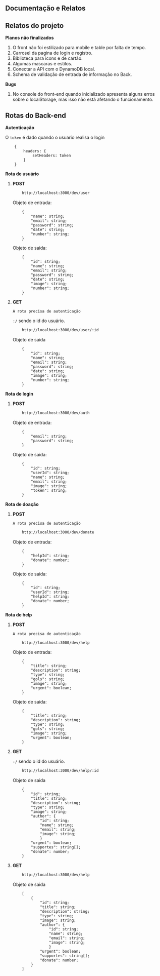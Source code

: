 ## Documentação e Relatos

## Relatos do projeto

**Planos não finalizados**
1. O front não foi estilizado para mobile e table por falta de tempo.
2. Carrosel da pagina de login e registro.
3. Biblioteca para icons e de cartão.
4. Algumas mascaras e estilos. 
5. Conectar a API com o DynamoDB local.
6. Schema de validação de entrada de informação no Back.

**Bugs**
1. No console do front-end quando inicializado apresenta alguns erros sobre o localStorage, mas isso não está afetando o funcionamento.

## Rotas do Back-end

**Autenticação**

O `token` é dado quando o usuario realisa o login 

``` TS
    {
        headers: {
            setHeaders: token
        }
    }
```


**Rota de usuário**

1. **POST**
            
    ``` bash
        http://localhost:3000/dev/user
    ```

    Objeto de entrada:

    ``` TS
        {
            "name": string;
            "email": string;
            "password": string;
            "date": string;
            "number": string;
        }
    ```
    Objeto de saida:

    ``` TS
        {
            "id": string;
            "name": string;
            "email": string;
            "password": string;
            "date": string;
            "image": string;
            "number": string;
        }
    ```

2. **GET**

    `A rota precisa de autenticação`      

    `:/` sendo o id do usuário. 

    ``` bash
        http://localhost:3000/dev/user/:id
    ```

    Objeto de saida

    ``` TS
        {
            "id": string;
            "name": string;
            "email": string;
            "password": string;
            "date": string;
            "image": string;
            "number": string;
        }
    ```


**Rota de login**

1. **POST**
            
    ``` bash
        http://localhost:3000/dev/auth
    ```

    Objeto de entrada:

    ``` TS
        {
            "email": string;
            "password": string;
        }          
    ```
    Objeto de saida:

    ``` TS
        {
            "id": string;
            "userId": string;
            "name": string;
            "email": string;
            "image": string;
            "token": string;
        }
    ```


**Rota de doação**

1. **POST**

    `A rota precisa de autenticação`
            
    ``` bash
        http://localhost:3000/dev/donate
    ```

    Objeto de entrada:

    ``` TS
        {
            "helpId": string;
            "donate": number;
        }          
    ```
    Objeto de saida:

    ``` TS
        {
            "id": string;
            "userId": string;
            "helpId": string;
            "donate": number;
        }
    ```


**Rota de help**

1. **POST**

    `A rota precisa de autenticação`
            
    ``` bash
        http://localhost:3000/dev/help
    ```

    Objeto de entrada:

    ``` TS
        {
            "title": string;
            "description": string;
            "type": string;
            "gols": string;
            "image": string;
            "urgent": boolean;
        }
    ```
    Objeto de saida:

    ``` TS
        {
            "title": string;
            "description": string;
            "type": string;
            "gols": string;
            "image": string;
            "urgent": boolean;
        }
    ```

2. **GET**     

    `:/` sendo o id do usuário. 

    ``` bash
        http://localhost:3000/dev/help/:id
    ```

    Objeto de saida

    ``` TS
        {
            "id": string;
            "title": string;
            "description": string;
            "type": string;
            "image": string;
            "author": {
                "id": string;
                "name": string;
                "email": string;
                "image": string;
                }
            "urgent": boolean;
            "supportes": string[];
            "donate": number;
        }
    ```

3. **GET**     
 
    ``` bash
        http://localhost:3000/dev/help
    ```

    Objeto de saida

    ``` TS
        [
            {
                "id": string;
                "title": string;
                "description": string;
                "type": string;
                "image": string;
                "author": {
                    "id": string;
                    "name": string;
                    "email": string;
                    "image": string;
                    }
                "urgent": boolean;
                "supportes": string[];
                "donate": number;
            }
        ]
    ```